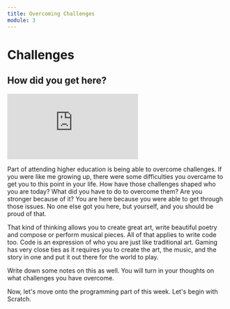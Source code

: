 ```yaml
---
title: Overcoming Challenges
module: 3
---
```


# Challenges

## How did you get here?

<div class="embed-responsive embed-responsive-16by9"><iframe class="embed-responsive-item" src="https://www.youtube.com/embed/Ll4XTxNPUDE" frameborder="0" allowfullscreen></iframe></div>

Part of attending higher education is being able to overcome challenges.  If you were like me growing up, there were some difficulties you overcame to get you to this point in your life.  How have those challenges shaped who you are today?  What did you have to do to overcome them?  Are you stronger because of it?  You are here because you were able to get through those issues.  No one else got you here, but yourself, and you should be proud of that.

That kind of thinking allows you to create great art, write beautiful poetry and compose or perform musical pieces.  All of that applies to write code too.  Code is an expression of who you are just like traditional art.  Gaming has very close ties as it requires you to create the art, the music, and the story in one and put it out there for the world to play.

Write down some notes on this as well. You will turn in your thoughts on what challenges you have overcome.

Now, let's move onto the programming part of this week.  Let's begin with Scratch.